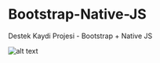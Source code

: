 # Bootstrap-Native-JS
Destek Kaydi Projesi - Bootstrap + Native JS


![alt text](https://i.hizliresim.com/jylBYg.png)
